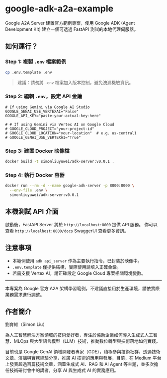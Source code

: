 # google-adk-a2a-example

Google A2A Server 建置官方範例專案，使用 Google ADK (Agent Development Kit) 建立一個可透過 FastAPI 測試的本地代理伺服器。

## 如何運行？

### Step 1: 複製 `.env` 檔案範例
```bash
cp .env.template .env
```
> 建議：請勿將 `.env` 檔案加入版本控制，避免洩漏機敏資訊。

### Step 2: 編輯 `.env`，設定 API 金鑰
```dotenv
# If using Gemini via Google AI Studio
GOOGLE_GENAI_USE_VERTEXAI="False"
GOOGLE_API_KEY="paste-your-actual-key-here"

# # If using Gemini via Vertex AI on Google Cloud
# GOOGLE_CLOUD_PROJECT="your-project-id"
# GOOGLE_CLOUD_LOCATION="your-location"  # e.g. us-central1
# GOOGLE_GENAI_USE_VERTEXAI="True"
```

### Step 3: 建置 Docker 映像檔
```bash
docker build -t simonliuyuwei/adk-server:v0.0.1 .
```

### Step 4: 執行 Docker 容器
```bash
docker run --rm -d --name google-adk-server -p 8000:8000 \
  --env-file .env \
  simonliuyuwei/adk-server:v0.0.1
```

## 本機測試 API 介面
啟動後，FastAPI Server 將於 `http://localhost:8000` 提供 API 服務。
你可以查看 `http://localhost:8000/docs` SwaggerUI 查看更多資訊。

## 注意事項
- 本範例使用 `adk api_server` 作為主要執行指令，已封裝於映像中。
- `.env.template` 僅提供結構，實際使用請填入正確金鑰。
- 若需支援 Vertex AI，請正確設定 Google Cloud 專案相關環境變數。

---

本專案為 Google 官方 A2A 架構學習範例，不建議直接用於生產環境，請依實際業務需求進行調整。

## 作者簡介

劉育維（Simon Liu）

為人工智慧解決方案領域的技術愛好者，專注於協助企業如何導入生成式人工智慧、MLOps 與大型語言模型（LLM）技術，推動數位轉型與技術落地如何實踐。​

目前也是 Google GenAI 領域開發者專家（GDE），積極參與技術社群，透過技術文章、演講與實務經驗分享，推廣 AI 技術的應用與發展，目前，在 Medium 平台上發表超過百篇技術文章，涵蓋生成式 AI、RAG 和 AI Agent 等主題，並多次擔任技術研討會中的講者，分享 AI 與生成式 AI 的實務應用。​
